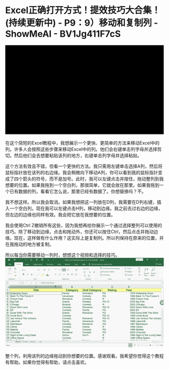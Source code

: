 # Excel正确打开方式！提效技巧大合集！(持续更新中) - P9：9）移动和复制列 - ShowMeAI - BV1Jg411F7cS

![](img/a212efcd60d4afb633023f4eff0cad12_0.png)

在这个简短的Excel教程中，我想展示一个更快、更简单的方法来移动Excel中的列。许多人会按照这些步骤来移动Excel中的列。他们会右键单击列字母并选择剪切。然后他们会去想要粘贴该列的地方，右键单击列字母并选择粘贴。

这个方法有效且不错，但看一个更快的方法。我只需用左键单击选择A列，然后将鼠标指针放在该列的右边缘。我会稍微向下移动A列，你可以看到我的鼠标指针变成了四个箭头的符号，而不是加号。此时，我可以左键点击并按住，拖动整列到我想要的位置。如果我拖到一个空白列，那很简单，它就会放在那里。如果我拖到一个已有数据的列，看看它怎么说，那里已经有数据了。你想替换吗？不。

我不想这样。所以我会取消。如果我想把这一列放在D列，我需要在D列右键，插入一个空白列，现在我可以左键点击H列，移动到边缘。我之前去过右边的边缘，但左边的边缘也同样有效。我会把它放在我想要的位置。

我会使用Ctrl Z撤销所有这些，因为我想再给你展示一个通过选择整列可以使用的技巧。除了移动到边缘，点击和拖动外，你还可以按住Ctrl，然后点击并拖动边缘。现在，这样做有什么作用？这实际上是复制列。所以列保持在原来的位置，并在我拖动的地方被复制。

所以每当你需要移动一列时，想想这个视频和选择的技巧。![](img/a212efcd60d4afb633023f4eff0cad12_2.png)

整个列，利用该列的边缘拖动到你想要的位置。感谢观看。我希望你觉得这个教程有帮助。如果你觉得有帮助，请点击喜欢。
